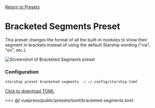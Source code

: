 [Return to Presets](./README.md#bracketed-segments)

# Bracketed Segments Preset

This preset changes the format of all the built-in modules to show their segment
in brackets instead of using the default Starship wording ("via", "on", etc.).

![Screenshot of Bracketed Segments preset](/presets/img/bracketed-segments.png)

### Configuration

```sh
starship preset bracketed-segments -o ~/.config/starship.toml
```

[Click to download TOML](/presets/toml/bracketed-segments.toml)

<<< @/.vuepress/public/presets/toml/bracketed-segments.toml
